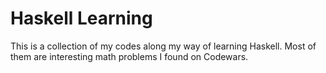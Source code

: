 # Haskell Learning

This is a collection of my codes along my way of learning Haskell. Most of them are interesting math problems I found on Codewars.
